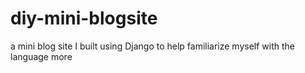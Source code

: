 # diy-mini-blogsite
a mini blog site I built using Django to help familiarize myself with the language more
